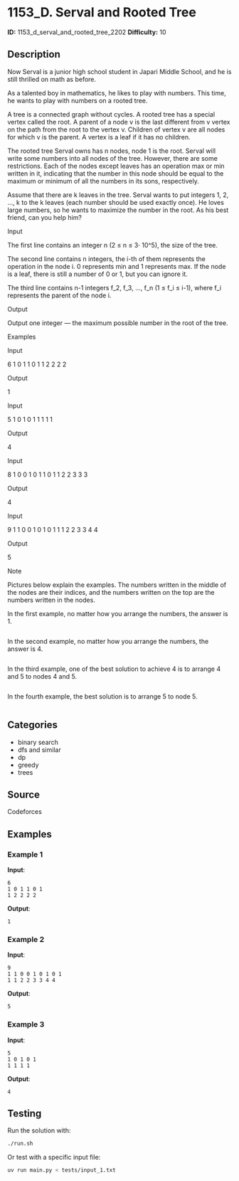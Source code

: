 # 1153_D. Serval and Rooted Tree

**ID:** 1153_d_serval_and_rooted_tree_2202
**Difficulty:** 10

## Description

Now Serval is a junior high school student in Japari Middle School, and he is still thrilled on math as before.

As a talented boy in mathematics, he likes to play with numbers. This time, he wants to play with numbers on a rooted tree.

A tree is a connected graph without cycles. A rooted tree has a special vertex called the root. A parent of a node v is the last different from v vertex on the path from the root to the vertex v. Children of vertex v are all nodes for which v is the parent. A vertex is a leaf if it has no children.

The rooted tree Serval owns has n nodes, node 1 is the root. Serval will write some numbers into all nodes of the tree. However, there are some restrictions. Each of the nodes except leaves has an operation max or min written in it, indicating that the number in this node should be equal to the maximum or minimum of all the numbers in its sons, respectively.

Assume that there are k leaves in the tree. Serval wants to put integers 1, 2, …, k to the k leaves (each number should be used exactly once). He loves large numbers, so he wants to maximize the number in the root. As his best friend, can you help him?

Input

The first line contains an integer n (2 ≤ n ≤ 3⋅ 10^5), the size of the tree.

The second line contains n integers, the i-th of them represents the operation in the node i. 0 represents min and 1 represents max. If the node is a leaf, there is still a number of 0 or 1, but you can ignore it.

The third line contains n-1 integers f_2, f_3, …, f_n (1 ≤ f_i ≤ i-1), where f_i represents the parent of the node i.

Output

Output one integer — the maximum possible number in the root of the tree.

Examples

Input


6
1 0 1 1 0 1
1 2 2 2 2


Output


1


Input


5
1 0 1 0 1
1 1 1 1


Output


4


Input


8
1 0 0 1 0 1 1 0
1 1 2 2 3 3 3


Output


4


Input


9
1 1 0 0 1 0 1 0 1
1 1 2 2 3 3 4 4


Output


5

Note

Pictures below explain the examples. The numbers written in the middle of the nodes are their indices, and the numbers written on the top are the numbers written in the nodes.

In the first example, no matter how you arrange the numbers, the answer is 1.

<image>

In the second example, no matter how you arrange the numbers, the answer is 4.

<image>

In the third example, one of the best solution to achieve 4 is to arrange 4 and 5 to nodes 4 and 5.

<image>

In the fourth example, the best solution is to arrange 5 to node 5.

<image>

## Categories

- binary search
- dfs and similar
- dp
- greedy
- trees

## Source

Codeforces

## Examples

### Example 1

**Input**:
```
6
1 0 1 1 0 1
1 2 2 2 2
```

**Output**:
```
1
```

### Example 2

**Input**:
```
9
1 1 0 0 1 0 1 0 1
1 1 2 2 3 3 4 4
```

**Output**:
```
5
```

### Example 3

**Input**:
```
5
1 0 1 0 1
1 1 1 1
```

**Output**:
```
4
```


## Testing

Run the solution with:

```bash
./run.sh
```

Or test with a specific input file:

```bash
uv run main.py < tests/input_1.txt
```
